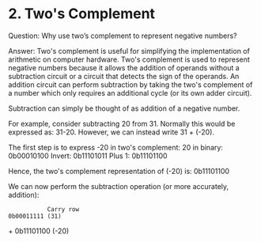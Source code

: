 # __2. Two's Complement__
Question: Why use two’s complement to represent negative numbers?

Answer: Two's complement is useful for simplifying the implementation of arithmetic on computer hardware. Two's complement is used to represent negative numbers because it allows the addition of operands without a subtraction circuit or a circuit that detects the sign of the operands. An addition circuit can perform subtraction by taking the two's complement of a number which only requires an additional cycle (or its own adder circuit).

Subtraction can simply be thought of as addition of a negative number. 

For example, consider subtracting 20 from 31. Normally this would be expressed as: 31-20. However, we can instead write 31 + (-20).

The first step is to express -20 in two's complement:
20 in binary: 0b00010100
Invert:       0b11101011
Plus 1:       0b11101100

Hence, the two's complement representation of (-20) is: 0b11101100

We can now perform the subtraction operation (or more accurately, addition):

               Carry row
    0b00011111 (31)  
 \+ 0b11101100 (-20)  
    

 
